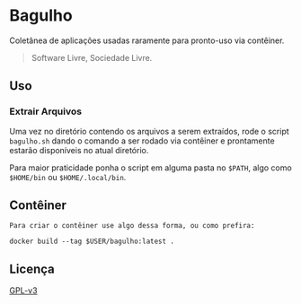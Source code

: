# Bagulho

Coletânea de aplicações usadas raramente para pronto-uso via contêiner. 

> Software Livre, Sociedade Livre.

## Uso

### Extrair Arquivos
Uma vez no diretório contendo os arquivos a serem extraídos, rode o script
`bagulho.sh` dando o comando a ser rodado via contêiner e prontamente estarão disponíveis no atual diretório.

Para maior praticidade ponha o script em alguma pasta no `$PATH`, algo como `$HOME/bin` ou `$HOME/.local/bin`.

## Contêiner
    Para criar o contêiner use algo dessa forma, ou como prefira:

    docker build --tag $USER/bagulho:latest .

## Licença

[GPL-v3](https://www.gnu.org/licenses/gpl-3.0.en.html)
